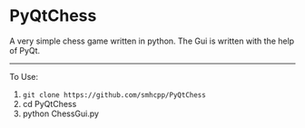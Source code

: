 # PyQtChess
A very simple chess game written in python. The Gui is written with the help of PyQt.

--------------------------------------
To Use: 
1. `git clone https://github.com/smhcpp/PyQtChess`
2. cd PyQtChess
3. python ChessGui.py
